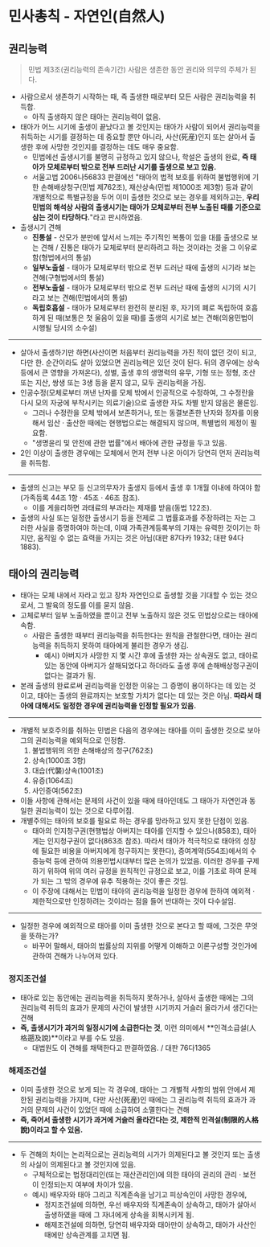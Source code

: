 # 민사총칙 - 자연인(自然人)

## 권리능력

> 민법 제3조(권리능력의 존속기간) 사람은 생존한 동안 권리와 의무의 주체가 된다.

- 사람으로서 생존하기 시작하는 때, 즉 출생한 때로부터 모든 사람은 권리능력을 취득함.
  - 아직 출생하지 않은 태아는 권리능력이 없음.
- 태아가 어느 시기에 출생이 끝났다고 볼 것인지는 태아가 사람이 되어서 권리능력을 취득하는 시기를 결정하는 데 중요할 뿐만 아니라, 사산(死産)인지 또는 살아서 출생한 후에 사망한 것인지를 결정하는 데도 매우 중요함.
  - 민법에선 출생시기를 불명히 규정하고 있지 않으나, 학설은 출생의 완료, **즉 태아가 모체로부터 밖으로 전부 드러난 시기를 출생으로 보고 있음.**
  - 서울고법 2006나56833 판결에선 "태아의 법적 보호를 위하여 불법행위에 기한 손해배상청구(민법 제762조), 재산상속(민법 제1000조 제3항) 등과 같이 개별적으로 특별규정을 두어 이미 출생한 것으로 보는 경우를 제외하고는, **우리 민법의 해석상 사람의 출생시기는 태아가 모체로부터 전부 노출된 때를 기준으로 삼는 것이 타당하다.**"라고 판시하였음.
- 출생시기 견해
  - **진통설** - 산모가 분만에 앞서서 느끼는 주기적인 복통이 있을 대를 출생으로 보는 견해 / 진통은 태아가 모체로부터 분리하려고 하는 것이라는 것을 그 이유로 함(형법에서의 통설)
  - **일부노출설** - 태아가 모체로부터 밖으로 전부 드러난 때에 출생의 시기라 보는 견해(구형법에서의 통설)
  - **전부노출설** - 태아가 모체로부터 밖으로 전부 드러난 때에 출생의 시기의 시기라고 보는 견해(민법에서의 통설)
  - **독립호흡설** - 태아가 모체로부터 완전히 분리된 후, 자기의 폐로 독립하여 호흡하게 된 때(보통은 첫 울음이 있을 때)를 출생의 시기로 보는 견해(의용민법이 시행될 당시의 소수설)

--- 

- 살아서 출생하기만 하면(사산이면 처음부터 권리능력을 가진 적이 없던 것이 되고, 다만 한. 순간이라도 살아 있었으면 권리능력은 있던 것이 된다. 뒤의 경우에는 상속 등에서 큰 영향을 가져온다), 성별, 출생 후의 생명력의 유무, 기형 또는 정형, 조산 또는 지산, 쌍생 또는 3생 등을 묻지 않고, 모두 권리능력을 가짐.
- 인공수정(모체로부터 꺼낸 난자를 모체 밖에서 인공적으로 수정하여, 그 수정란을 다시 모의 자궁에 부착시키는 의료기술)으로 출생한 자도 차별 받지 않음은 물론임.
  - 그러나 수정란을 모체 밖에서 보존하거나, 또는 동결보존한 난자와 정자를 이용해서 임산 · 출산한 때에는 현행법으로는 해결되지 않으며, 특별법의 제정이 필요함.
  - "생명윤리 및 안전에 관한 법률"에서 배아에 관한 규정을 두고 있음.
- 2인 이상이 출생한 경우에는 모체에서 먼저 전부 나온 아이가 당연히 먼저 권리능력을 취득함.

---

- 출생의 신고는 부모 등 신고의무자가 출생지 등에서 출생 후 1개월 이내에 하여야 함(가족등록 44조 1항 · 45조 · 46조 참조).
  - 이를 게을리하면 과태료의 부과라는 제재를 받음(동법 122조).
- 출생의 사실 또는 일정한 출생시기 등을 전제로 그 법률효과를 주장하려는 자는 그러한 사실을 증명하여야 하는데, 이때 가족관계등록부의 기재는 유력한 것이기는 하지만, 움직일 수 없는 효력을 가지는 것은 아님(대판  87다카 1932; 대판 94다 1883).

## 태아의 권리능력
- 태아는 모체 내에서 자라고 있고 장차 자연인으로 출생할 것을 기대할 수 있는 것으로서, 그 발육의 정도를 이를 묻지 않음.
- 고체로부터 일부 노출하였을 뿐이고 전부 노출하지 않은 것도 민법상으로는 태아에 속함. 
  - 사람은 출생한 때부터 권리능력을 취득한다는 원칙을 관철한다면, 태아는 권리능력을 취득하지 못하여 태아에게 불리한 경우가 생김.
    - 예시) 아버지가 사망한 지 몇 시간 후에 출생한 자는 상속권도 없고, 태아로 있는 동안에 아버지가 살해되었다고 하더라도 출생 후에 손해배상청구권이 없다는 결과가 됨.
- 본래 출생의 완료로써 권리능력을 인정한 이유는 그 증명이 용이하다는 데 있는 것이고, 태아는 출생의 완료까지는 보호할 가치가 없다는 데 있는 것은 아님. **따라서 태아에 대해서도 일정한 경우에 권리능력을 인정할 필요가 있음.**
  
---

- 개별적 보호주의를 취하는 민법은 다음의 경우에는 태아를 이미 출생한 것으로 보아 그의 권리능력을 예외적으로 인정함.
  1. 불법행위의 의한 손해배상의 청구(762조)
  2. 상속(1000조 3항)
  3. 대습(代襲)상속(1001조)
  4. 유증(1064조)
  5. 사인증여(562조)
- 이들 사항에 관해서는 문제의 사건이 있을 때에 태아인데도 그 태아가 자연인과 동일한 권리능력이 있는 것으로 다루어짐.
- 개별주의는 태아의 보호를 필요로 하는 경우를 망라하고 있지 못한 단점이 있음.
  - 태아의 인지청구권(현행법상 아버지는 태아를 인지할 수 있으나(858조), 태아게는 인지청구권이 없다(863조 참조). 따라서 태아가 적극적으로 태아의 성장에 필요한 비용을 아버지에게 청구하지는 못한다), 증여계약(554조)에서의 수증능력 등에 관하여 의용민법시대부터 많은 논의가 있었음. 이러한 경우를 구제하기 위하여 위의 여러 규정을 원칙적인 규정으로 보고, 이를 기초로 하여 문제가 되는 그 밖의 경우에 유추 적용하는 것이 좋은 것임.
  - 이 주장에 대해서는 민법이 태아의 권리능력을 일정한 경우에 한하여 예외적 · 제한적으로만 인정하려는 것이라는 점을 들어 반대하는 것이 다수설임.

---

- 일정한 경우에 예외적으로 태아를 이미 출생한 것으로 본다고 할 때에, 그것은 무엇을 뜻하는가?
  - 바꾸어 말해서, 태아의 법률상의 지위를 어떻게 이해하고 이론구성할 것인가에 관하여 견해가 나누어져 있다.

### 정지조건설
- 태아로 있는 동안에는 권리능력을 취득하지 못하거나, 살아서 출생한 때에는 그의 권리능력 취득의 효과가 문제의 사건이 발생한 시기까지 거슬러 올라가서 생긴다는 견해
- **즉, 출생시기가 과거의 일정시기에 소급한다는 것**, 이런 의미에서 **인격소급설(人格遡及說)**이라고 부를 수도 있음.
  - 대법원도 이 견해를 채택한다고 판결하였음. / 대판 76다1365

### 해제조건설
- 이미 출생한 것으로 보게 되는 각 경우에, 태아는 그 개별적 사항의 범위 안에서 제한된 권리능력을 가지며, 다만 사산(死産)인 때에는 그 권리능력 취득의 효과가 과거의 문제의 사건이 있었던 때에 소급하여 소멸한다는 견해
- **즉, 죽어서 출생한 시기가 과거에 거슬러 올라간다는 것, 제한적 인격설(制限的人格說)이라고 할 수 있음.**

---

- 두 견해의 차이는 논리적으로는 권리능력의 시가가 의제된다고 볼 것인지 또는 출생의 사실이 의제된다고 볼 것인지에 있음.
  - 구체적으로는 법정대리인(또는 재산관리인)에 의한 태아의 권리의 관리 · 보전이 인정되는지 여부에 차이가 있음.
  - 예시) 배우자와 태아 그리고 직계존속을 남기고 피상속인이 사망한 경우에,
    - 정지조건설에 의하면, 우선 배우자와 직계존속이 상속하고, 태아가 살아서 출생하였을 때에 그 자녀에게 상속을 회복시키게 됨.
    - 해제조건설에 의하면, 당연히 배우자와 태아만이 상속하고, 태아가 사산인 때에만 상속관계를 고치면 됨.
